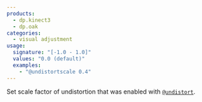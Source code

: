 ```yaml
---
products:
  - dp.kinect3
  - dp.oak
categories:
  - visual adjustment
usage:
  signature: "[-1.0 - 1.0]"
  values: "0.0 (default)"
  examples:
    - "@undistortscale 0.4"
---
```


Set scale factor of undistortion that was enabled
with [`@undistort`](undistort.md).
